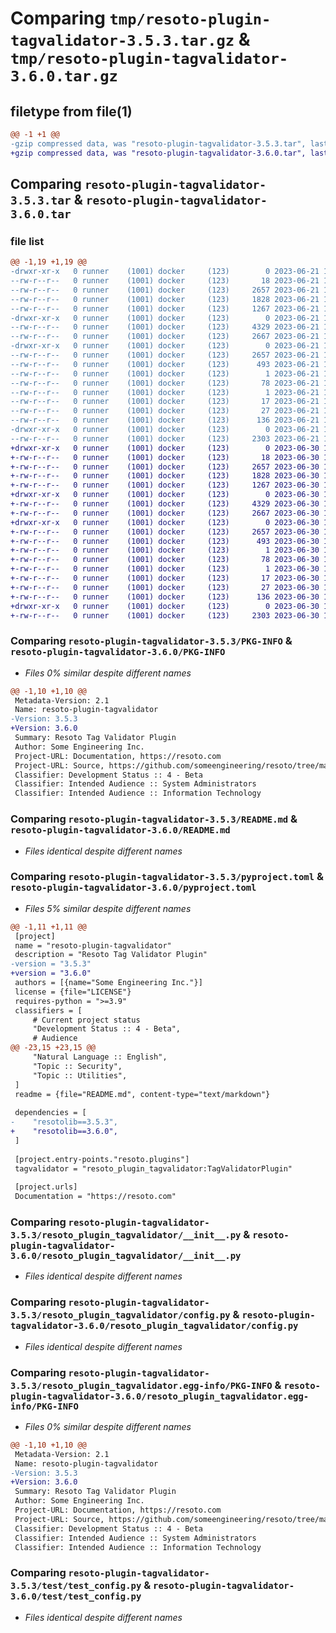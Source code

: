 # Comparing `tmp/resoto-plugin-tagvalidator-3.5.3.tar.gz` & `tmp/resoto-plugin-tagvalidator-3.6.0.tar.gz`

## filetype from file(1)

```diff
@@ -1 +1 @@
-gzip compressed data, was "resoto-plugin-tagvalidator-3.5.3.tar", last modified: Wed Jun 21 14:24:05 2023, max compression
+gzip compressed data, was "resoto-plugin-tagvalidator-3.6.0.tar", last modified: Fri Jun 30 19:27:50 2023, max compression
```

## Comparing `resoto-plugin-tagvalidator-3.5.3.tar` & `resoto-plugin-tagvalidator-3.6.0.tar`

### file list

```diff
@@ -1,19 +1,19 @@
-drwxr-xr-x   0 runner    (1001) docker     (123)        0 2023-06-21 14:24:05.623922 resoto-plugin-tagvalidator-3.5.3/
--rw-r--r--   0 runner    (1001) docker     (123)       18 2023-06-21 14:20:30.000000 resoto-plugin-tagvalidator-3.5.3/MANIFEST.in
--rw-r--r--   0 runner    (1001) docker     (123)     2657 2023-06-21 14:24:05.623922 resoto-plugin-tagvalidator-3.5.3/PKG-INFO
--rw-r--r--   0 runner    (1001) docker     (123)     1828 2023-06-21 14:20:30.000000 resoto-plugin-tagvalidator-3.5.3/README.md
--rw-r--r--   0 runner    (1001) docker     (123)     1267 2023-06-21 14:20:30.000000 resoto-plugin-tagvalidator-3.5.3/pyproject.toml
-drwxr-xr-x   0 runner    (1001) docker     (123)        0 2023-06-21 14:24:05.623922 resoto-plugin-tagvalidator-3.5.3/resoto_plugin_tagvalidator/
--rw-r--r--   0 runner    (1001) docker     (123)     4329 2023-06-21 14:20:30.000000 resoto-plugin-tagvalidator-3.5.3/resoto_plugin_tagvalidator/__init__.py
--rw-r--r--   0 runner    (1001) docker     (123)     2667 2023-06-21 14:20:30.000000 resoto-plugin-tagvalidator-3.5.3/resoto_plugin_tagvalidator/config.py
-drwxr-xr-x   0 runner    (1001) docker     (123)        0 2023-06-21 14:24:05.623922 resoto-plugin-tagvalidator-3.5.3/resoto_plugin_tagvalidator.egg-info/
--rw-r--r--   0 runner    (1001) docker     (123)     2657 2023-06-21 14:24:05.000000 resoto-plugin-tagvalidator-3.5.3/resoto_plugin_tagvalidator.egg-info/PKG-INFO
--rw-r--r--   0 runner    (1001) docker     (123)      493 2023-06-21 14:24:05.000000 resoto-plugin-tagvalidator-3.5.3/resoto_plugin_tagvalidator.egg-info/SOURCES.txt
--rw-r--r--   0 runner    (1001) docker     (123)        1 2023-06-21 14:24:05.000000 resoto-plugin-tagvalidator-3.5.3/resoto_plugin_tagvalidator.egg-info/dependency_links.txt
--rw-r--r--   0 runner    (1001) docker     (123)       78 2023-06-21 14:24:05.000000 resoto-plugin-tagvalidator-3.5.3/resoto_plugin_tagvalidator.egg-info/entry_points.txt
--rw-r--r--   0 runner    (1001) docker     (123)        1 2023-06-21 14:21:40.000000 resoto-plugin-tagvalidator-3.5.3/resoto_plugin_tagvalidator.egg-info/not-zip-safe
--rw-r--r--   0 runner    (1001) docker     (123)       17 2023-06-21 14:24:05.000000 resoto-plugin-tagvalidator-3.5.3/resoto_plugin_tagvalidator.egg-info/requires.txt
--rw-r--r--   0 runner    (1001) docker     (123)       27 2023-06-21 14:24:05.000000 resoto-plugin-tagvalidator-3.5.3/resoto_plugin_tagvalidator.egg-info/top_level.txt
--rw-r--r--   0 runner    (1001) docker     (123)      136 2023-06-21 14:24:05.623922 resoto-plugin-tagvalidator-3.5.3/setup.cfg
-drwxr-xr-x   0 runner    (1001) docker     (123)        0 2023-06-21 14:24:05.623922 resoto-plugin-tagvalidator-3.5.3/test/
--rw-r--r--   0 runner    (1001) docker     (123)     2303 2023-06-21 14:20:30.000000 resoto-plugin-tagvalidator-3.5.3/test/test_config.py
+drwxr-xr-x   0 runner    (1001) docker     (123)        0 2023-06-30 19:27:50.630599 resoto-plugin-tagvalidator-3.6.0/
+-rw-r--r--   0 runner    (1001) docker     (123)       18 2023-06-30 19:22:47.000000 resoto-plugin-tagvalidator-3.6.0/MANIFEST.in
+-rw-r--r--   0 runner    (1001) docker     (123)     2657 2023-06-30 19:27:50.630599 resoto-plugin-tagvalidator-3.6.0/PKG-INFO
+-rw-r--r--   0 runner    (1001) docker     (123)     1828 2023-06-30 19:22:47.000000 resoto-plugin-tagvalidator-3.6.0/README.md
+-rw-r--r--   0 runner    (1001) docker     (123)     1267 2023-06-30 19:22:47.000000 resoto-plugin-tagvalidator-3.6.0/pyproject.toml
+drwxr-xr-x   0 runner    (1001) docker     (123)        0 2023-06-30 19:27:50.630599 resoto-plugin-tagvalidator-3.6.0/resoto_plugin_tagvalidator/
+-rw-r--r--   0 runner    (1001) docker     (123)     4329 2023-06-30 19:22:47.000000 resoto-plugin-tagvalidator-3.6.0/resoto_plugin_tagvalidator/__init__.py
+-rw-r--r--   0 runner    (1001) docker     (123)     2667 2023-06-30 19:22:47.000000 resoto-plugin-tagvalidator-3.6.0/resoto_plugin_tagvalidator/config.py
+drwxr-xr-x   0 runner    (1001) docker     (123)        0 2023-06-30 19:27:50.630599 resoto-plugin-tagvalidator-3.6.0/resoto_plugin_tagvalidator.egg-info/
+-rw-r--r--   0 runner    (1001) docker     (123)     2657 2023-06-30 19:27:50.000000 resoto-plugin-tagvalidator-3.6.0/resoto_plugin_tagvalidator.egg-info/PKG-INFO
+-rw-r--r--   0 runner    (1001) docker     (123)      493 2023-06-30 19:27:50.000000 resoto-plugin-tagvalidator-3.6.0/resoto_plugin_tagvalidator.egg-info/SOURCES.txt
+-rw-r--r--   0 runner    (1001) docker     (123)        1 2023-06-30 19:27:50.000000 resoto-plugin-tagvalidator-3.6.0/resoto_plugin_tagvalidator.egg-info/dependency_links.txt
+-rw-r--r--   0 runner    (1001) docker     (123)       78 2023-06-30 19:27:50.000000 resoto-plugin-tagvalidator-3.6.0/resoto_plugin_tagvalidator.egg-info/entry_points.txt
+-rw-r--r--   0 runner    (1001) docker     (123)        1 2023-06-30 19:24:19.000000 resoto-plugin-tagvalidator-3.6.0/resoto_plugin_tagvalidator.egg-info/not-zip-safe
+-rw-r--r--   0 runner    (1001) docker     (123)       17 2023-06-30 19:27:50.000000 resoto-plugin-tagvalidator-3.6.0/resoto_plugin_tagvalidator.egg-info/requires.txt
+-rw-r--r--   0 runner    (1001) docker     (123)       27 2023-06-30 19:27:50.000000 resoto-plugin-tagvalidator-3.6.0/resoto_plugin_tagvalidator.egg-info/top_level.txt
+-rw-r--r--   0 runner    (1001) docker     (123)      136 2023-06-30 19:27:50.630599 resoto-plugin-tagvalidator-3.6.0/setup.cfg
+drwxr-xr-x   0 runner    (1001) docker     (123)        0 2023-06-30 19:27:50.630599 resoto-plugin-tagvalidator-3.6.0/test/
+-rw-r--r--   0 runner    (1001) docker     (123)     2303 2023-06-30 19:22:47.000000 resoto-plugin-tagvalidator-3.6.0/test/test_config.py
```

### Comparing `resoto-plugin-tagvalidator-3.5.3/PKG-INFO` & `resoto-plugin-tagvalidator-3.6.0/PKG-INFO`

 * *Files 0% similar despite different names*

```diff
@@ -1,10 +1,10 @@
 Metadata-Version: 2.1
 Name: resoto-plugin-tagvalidator
-Version: 3.5.3
+Version: 3.6.0
 Summary: Resoto Tag Validator Plugin
 Author: Some Engineering Inc.
 Project-URL: Documentation, https://resoto.com
 Project-URL: Source, https://github.com/someengineering/resoto/tree/main/plugins/tagvalidator
 Classifier: Development Status :: 4 - Beta
 Classifier: Intended Audience :: System Administrators
 Classifier: Intended Audience :: Information Technology
```

### Comparing `resoto-plugin-tagvalidator-3.5.3/README.md` & `resoto-plugin-tagvalidator-3.6.0/README.md`

 * *Files identical despite different names*

### Comparing `resoto-plugin-tagvalidator-3.5.3/pyproject.toml` & `resoto-plugin-tagvalidator-3.6.0/pyproject.toml`

 * *Files 5% similar despite different names*

```diff
@@ -1,11 +1,11 @@
 [project]
 name = "resoto-plugin-tagvalidator"
 description = "Resoto Tag Validator Plugin"
-version = "3.5.3"
+version = "3.6.0"
 authors = [{name="Some Engineering Inc."}]
 license = {file="LICENSE"}
 requires-python = ">=3.9"
 classifiers = [
     # Current project status
     "Development Status :: 4 - Beta",
     # Audience
@@ -23,15 +23,15 @@
     "Natural Language :: English",
     "Topic :: Security",
     "Topic :: Utilities",
 ]
 readme = {file="README.md", content-type="text/markdown"}
 
 dependencies = [
-    "resotolib==3.5.3",
+    "resotolib==3.6.0",
 ]
 
 [project.entry-points."resoto.plugins"]
 tagvalidator = "resoto_plugin_tagvalidator:TagValidatorPlugin"
 
 [project.urls]
 Documentation = "https://resoto.com"
```

### Comparing `resoto-plugin-tagvalidator-3.5.3/resoto_plugin_tagvalidator/__init__.py` & `resoto-plugin-tagvalidator-3.6.0/resoto_plugin_tagvalidator/__init__.py`

 * *Files identical despite different names*

### Comparing `resoto-plugin-tagvalidator-3.5.3/resoto_plugin_tagvalidator/config.py` & `resoto-plugin-tagvalidator-3.6.0/resoto_plugin_tagvalidator/config.py`

 * *Files identical despite different names*

### Comparing `resoto-plugin-tagvalidator-3.5.3/resoto_plugin_tagvalidator.egg-info/PKG-INFO` & `resoto-plugin-tagvalidator-3.6.0/resoto_plugin_tagvalidator.egg-info/PKG-INFO`

 * *Files 0% similar despite different names*

```diff
@@ -1,10 +1,10 @@
 Metadata-Version: 2.1
 Name: resoto-plugin-tagvalidator
-Version: 3.5.3
+Version: 3.6.0
 Summary: Resoto Tag Validator Plugin
 Author: Some Engineering Inc.
 Project-URL: Documentation, https://resoto.com
 Project-URL: Source, https://github.com/someengineering/resoto/tree/main/plugins/tagvalidator
 Classifier: Development Status :: 4 - Beta
 Classifier: Intended Audience :: System Administrators
 Classifier: Intended Audience :: Information Technology
```

### Comparing `resoto-plugin-tagvalidator-3.5.3/test/test_config.py` & `resoto-plugin-tagvalidator-3.6.0/test/test_config.py`

 * *Files identical despite different names*

